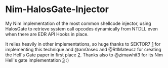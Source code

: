 # Nim-HalosGate-Injector

My Nim implementation of the most common shellcode injector, using HalosGate to retrieve system call opcodes dynamically from NTDLL even when there are EDR API Hooks in place. 

It relies heavily in other implementations, so huge thanks to SEKTOR7 [1] for implementing this technique and @am0nsec and @RtlMateusz for creating the Hell's Gate paper in first place [2]. Thanks also to @zimawhit3 for its Nim Hell's gate implementation [3] :)


[1]:https://blog.sektor7.net/#!res/2021/halosgate.md
[2]:https://github.com/am0nsec/HellsGate
[3]:https://github.com/zimawhit3/HellsGateNim
